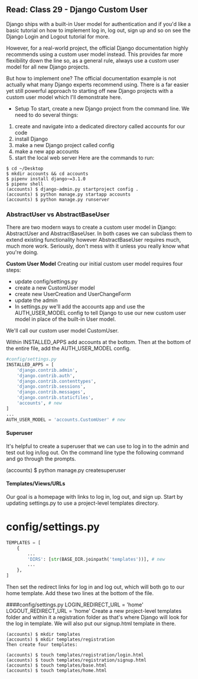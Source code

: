 ## Read: Class 29 -  Django Custom User
Django ships with a built-in User model for authentication and if you'd like a basic tutorial on how to implement log in, log out, sign up and so on see the Django Login and Logout tutorial for more.

However, for a real-world project, the official Django documentation highly recommends using a custom user model instead. This provides far more flexibility down the line so, as a general rule, always use a custom user model for all new Django projects.

But how to implement one? The official documentation example is not actually what many Django experts recommend using. There is a far easier yet still powerful approach to starting off new Django projects with a custom user model which I'll demonstrate here.

- Setup
To start, create a new Django project from the command line. We need to do several things:

1) create and navigate into a dedicated directory called accounts for our code
2) install Django
3) make a new Django project called config
4) make a new app accounts
5) start the local web server
Here are the commands to run:


``` 
$ cd ~/Desktop
$ mkdir accounts && cd accounts
$ pipenv install django~=3.1.0
$ pipenv shell
(accounts) $ django-admin.py startproject config .
(accounts) $ python manage.py startapp accounts
(accounts) $ python manage.py runserver
```



### AbstractUser vs AbstractBaseUser
There are two modern ways to create a custom user model in Django: AbstractUser and AbstractBaseUser. In both cases we can subclass them to extend existing functionality however AbstractBaseUser requires much, much more work. Seriously, don't mess with it unless you really know what you're doing. 



**Custom User Model**
Creating our initial custom user model requires four steps:

- update config/settings.py
- create a new CustomUser model
- create new UserCreation and UserChangeForm
- update the admin
- In settings.py we'll add the accounts app and use the AUTH_USER_MODEL config to tell Django to use our new custom user model in place of the built-in User model. 

We'll call our custom user model CustomUser.

Within INSTALLED_APPS add accounts at the bottom. Then at the bottom of the entire file, add the AUTH_USER_MODEL config.
``` py
#config/settings.py
INSTALLED_APPS = [
    'django.contrib.admin',
    'django.contrib.auth',
    'django.contrib.contenttypes',
    'django.contrib.sessions',
    'django.contrib.messages',
    'django.contrib.staticfiles',
    'accounts', # new
]
...
AUTH_USER_MODEL = 'accounts.CustomUser' # new
```

#### Superuser
It's helpful to create a superuser that we can use to log in to the admin and test out log in/log out. On the command line type the following command and go through the prompts.

(accounts) $ python manage.py createsuperuser
#### Templates/Views/URLs
Our goal is a homepage with links to log in, log out, and sign up. Start by updating settings.py to use a project-level templates directory.

# config/settings.py
``` py
TEMPLATES = [
    {
        ...
        'DIRS': [str(BASE_DIR.joinpath('templates'))], # new
        ...
    },
]
```
Then set the redirect links for log in and log out, which will both go to our home template. Add these two lines at the bottom of the file.

####config/settings.py
LOGIN_REDIRECT_URL = 'home'
LOGOUT_REDIRECT_URL = 'home'
Create a new project-level templates folder and within it a registration folder as that's where Django will look for the log in template. We will also put our signup.html template in there.
``` 
(accounts) $ mkdir templates
(accounts) $ mkdir templates/registration
Then create four templates:

(accounts) $ touch templates/registration/login.html
(accounts) $ touch templates/registration/signup.html
(accounts) $ touch templates/base.html
(accounts) $ touch templates/home.html
```
